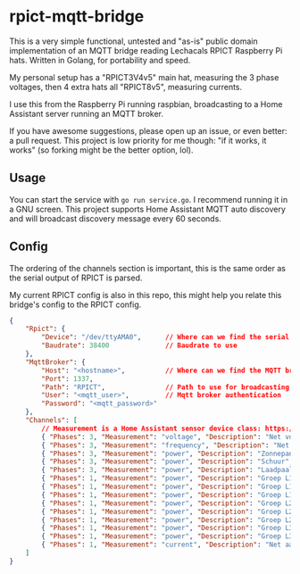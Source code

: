 # rpict-mqtt-bridge

This is a very simple functional, untested and "as-is" public domain implementation of an MQTT bridge reading Lechacals RPICT Raspberry Pi hats. Written in Golang, for portability and speed.

My personal setup has a "RPICT3V4v5" main hat, measuring the 3 phase voltages, then 4 extra hats all "RPICT8v5", measuring currents.

I use this from the Raspberry Pi running raspbian, broadcasting to a Home Assistant server running an MQTT broker.

If you have awesome suggestions, please open up an issue, or even better: a pull request. This project is low priority for me though: "if it works, it works" (so forking might be the better option, lol).

## Usage

You can start the service with `go run service.go`. I recommend running it in a GNU screen.
This project supports Home Assistant MQTT auto discovery and will broadcast discovery message every 60 seconds.

## Config

The ordering of the channels section is important, this is the same order as the serial output of RPICT is parsed.

My current RPICT config is also in this repo, this might help you relate this bridge's config to the RPICT config.

```json
{
    "Rpict": {
        "Device": "/dev/ttyAMA0",      // Where can we find the serial socket for RPICT
        "Baudrate": 38400              // Baudrate to use
    },
    "MqttBroker": {
        "Host": "<hostname>",          // Where can we find the MQTT broker
        "Port": 1337,
        "Path": "RPICT",               // Path to use for broadcasting all channels / measuremnts
        "User": "<mqtt_user>",         // Mqtt broker authentication
        "Password": "<mqtt_password>"
    },
    "Channels": [
        // Measurement is a Home Assistant sensor device class: https://www.home-assistant.io/integrations/sensor/
        { "Phases": 3, "Measurement": "voltage", "Description": "Net voltages", "Topic": "mains_voltage" },
        { "Phases": 3, "Measurement": "frequency", "Description": "Net frequenties", "Topic": "mains_frequency" },
        { "Phases": 3, "Measurement": "power", "Description": "Zonnepanelen", "Topic": "pv" },
        { "Phases": 3, "Measurement": "power", "Description": "Schuur", "Topic": "shed" },
        { "Phases": 3, "Measurement": "power", "Description": "Laadpaal", "Topic": "carcharger" },
        { "Phases": 1, "Measurement": "power", "Description": "Groep L1.4", "Topic": "GL1_4" },
        { "Phases": 1, "Measurement": "power", "Description": "Groep L1.5", "Topic": "GL1_5" },
        { "Phases": 1, "Measurement": "power", "Description": "Groep L1.6", "Topic": "GL1_6" },
        { "Phases": 1, "Measurement": "power", "Description": "Groep L2.1", "Topic": "GL2_1" },
        { "Phases": 1, "Measurement": "power", "Description": "Groep L2.2", "Topic": "GL2_2" },
        { "Phases": 1, "Measurement": "power", "Description": "Groep L2.3", "Topic": "GL2_3" },
        { "Phases": 1, "Measurement": "power", "Description": "Groep L3.5", "Topic": "GL3_5" },
        { "Phases": 1, "Measurement": "power", "Description": "Groep L3.6", "Topic": "GL3_6" },
        { "Phases": 1, "Measurement": "current", "Description": "Net aarde", "Topic": "mains_ground" }
    ]
}
```
